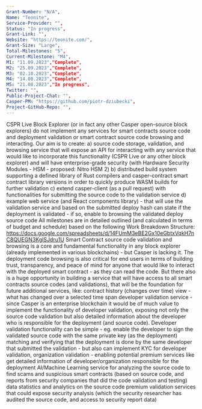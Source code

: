```yaml
---
Grant-Number: "N/A",
Name: "Teonite",
Service-Provider: "",
Status: "In progress",
Grant-Link: "",
Website: "https://teonite.com/",
Grant-Size: "Large",
Total-Milestones: "5",
Current-Milestone: "M4",
M1: "11.09.2023","Complete",
M2: "25.09.2023","Complete",
M3: "02.10.2023","Complete",
M4: "14.08.2023","Complete",
M5: "21.08.2023","In progress",
Twitter: "",
Public-Project-Chat: "",
Casper-PM: "https://github.com/piotr-dziubecki",
Project-GitHub-Repo: "",
---
```

<!--lang:en--> 
CSPR Live Block Explorer (or in fact any other Casper open-source block explorers) do not implement any services for smart contracts source code and deployment validation or smart contract source code browsing and interacting.
Our aim is to create: 
a) source code storage, validation, and browsing service that will expose an API for interacting with any service that would like to incorporate this functionality (CSPR Live or any other block explorer) and will have enterprise-grade security (with Hardware Security Modules - HSM - proposed: Nitro HSM 2)
b) distributed build system supporting a defined library of Rust compilers and casper-contract smart contract library versions in order to quickly produce WASM builds for further validation
c) extend casper-client (as a pull request) with functionalities for submitting the source code to the validation service
d) example web service (and React components library) - that will use the validation service and based on the submitted deploy hash can state if the deployment is validated - if so, enable to browsing the validated deploy source code
All milestones are in detailed outlined (and calculated in terms of budget and schedule) based on the following Work Breakdown Structure:
https://docs.google.com/spreadsheets/d/14FUmM3eBE2Gx10eGbtxVqkH7nC8QUEGN3KglSJdru1U
Smart Contract source code validation and browsing is a core and fundamental functionality in any block explorer (already implemented in various blockchains) - but Casper is lacking it.
The deployment code browsing is also critical for end users in terms of building trust, transparency, and peace of mind for anyone that would like to interact with the deployed smart contract - as they can read the code.
But there also is a huge opportunity in building a service that will have access to all smart contracts source codes (and validations), that will be the foundation for future additional services, like:
contract history (changes over time) view - what has changed over a selected time span
developer validation service - since Casper is an enterprise blockchain it would be of much value to implement the functionality of developer validation, exposing not only the source code validation but also detailed information about the developer who is responsible for the deployment (and source code).
Developer validation functionality can be simple - eg. enable the developer to sign the validated source code with the same private key (as the deployment) matching and verifying that the deployment is done by the same developer that submitted the validation - but also can implement KYC for developer validation, organization validation - enabling potential premium services like get detailed information of developer/organization responsible for the deployment
AI/Machine Learning service for analyzing the source code to find  scams and suspicious smart contracts (based on source code, and reports from security companies that did the code validation and testing) 
data statistics and analytics on the source code
premium validation services that could expose security analysis (which the security researcher has  audited the source code, and access to security report data)

<!--lang:es--] 

<!--lang:de--] 

<!--lang:fr--] 

<!--lang:pl--] 

<!--lang:uk--]

[!--lang:*-->  
